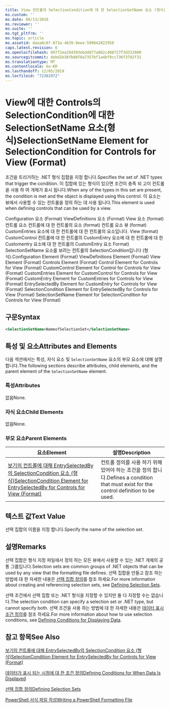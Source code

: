 ```yaml
---
title: View 컨트롤의 SelectionCondition에 대 한 SelectionSetName 요소 (형식) | Microsoft Docs
ms.custom: ''
ms.date: 09/13/2016
ms.reviewer: ''
ms.suite: ''
ms.tgt_pltfrm: ''
ms.topic: article
ms.assetid: daea8c6f-873a-4639-9eee-599642822958
caps.latest.revision: 6
ms.openlocfilehash: 697f2ea284393ebddd77a862c408f27f3d332900
ms.sourcegitcommit: debd2b38fb8070a7357bf1a4bf9cc736f3702f31
ms.translationtype: MT
ms.contentlocale: ko-KR
ms.lasthandoff: 12/05/2019
ms.locfileid: "72361972"
---
```

# <a name="selectionsetname-element-for-selectioncondition-for-controls-for-view-format"></a><span data-ttu-id="60629-102">View에 대한 Controls의 SelectionCondition에 대한 SelectionSetName 요소(형식)</span><span class="sxs-lookup"><span data-stu-id="60629-102">SelectionSetName Element for SelectionCondition for Controls for View (Format)</span></span>

<span data-ttu-id="60629-103">조건을 트리거하는 .NET 형식 집합을 지정 합니다.</span><span class="sxs-lookup"><span data-stu-id="60629-103">Specifies the set of .NET types that trigger the condition.</span></span> <span data-ttu-id="60629-104">이 집합에 있는 형식이 있으면 조건이 충족 되 고이 컨트롤을 사용 하 여 개체가 표시 됩니다.</span><span class="sxs-lookup"><span data-stu-id="60629-104">When any of the types in this set are present, the condition is met and the object is displayed using this control.</span></span> <span data-ttu-id="60629-105">이 요소는 뷰에서 사용할 수 있는 컨트롤을 정의 하는 데 사용 됩니다.</span><span class="sxs-lookup"><span data-stu-id="60629-105">This element is used when defining controls that can be used by a view.</span></span>

<span data-ttu-id="60629-106">Configuration 요소 (Format) ViewDefinitions 요소 (Format) View 요소 (format) 컨트롤 요소 컨트롤에 대 한 컨트롤의 요소 (format) 컨트롤 요소 뷰 (format) CustomEntries 요소에 대 한 컨트롤에 대 한 컨트롤의 요소입니다. View (format) CustomControl 컨트롤에 대 한 컨트롤의 CustomEntry 요소에 대 한 컨트롤에 대 한 Customentry 요소에 대 한 컨트롤의 CustomEntry 요소 Format) SelectionSetName 요소를 보려는 컨트롤의 SelectionCondition입니다 (형식).</span><span class="sxs-lookup"><span data-stu-id="60629-106">Configuration Element (Format) ViewDefinitions Element (Format) View Element (Format) Controls Element (Format) Control Element for Controls for View (Format) CustomControl Element for Control for Controls for View (Format) CustomEntries Element for CustomControl for Controls for View (Format) CustomEntry Element for CustomEntries for Controls for View (Format) EntrySelectedBy Element for CustomEntry for Controls for View (Format) SelectionCondition Element for EntrySelectedBy for Controls for View (Format) SelectionSetName Element for SelectionCondition for Controls for View (Format)</span></span>

## <a name="syntax"></a><span data-ttu-id="60629-107">구문</span><span class="sxs-lookup"><span data-stu-id="60629-107">Syntax</span></span>

```xml
<SelectionSetName>NameofSelectionSet</SelectionSetName>
```

## <a name="attributes-and-elements"></a><span data-ttu-id="60629-108">특성 및 요소</span><span class="sxs-lookup"><span data-stu-id="60629-108">Attributes and Elements</span></span>

<span data-ttu-id="60629-109">다음 섹션에서는 특성, 자식 요소 및 `SelectionSetName` 요소의 부모 요소에 대해 설명 합니다.</span><span class="sxs-lookup"><span data-stu-id="60629-109">The following sections describe attributes, child elements, and the parent element of the `SelectionSetName` element.</span></span>

### <a name="attributes"></a><span data-ttu-id="60629-110">특성</span><span class="sxs-lookup"><span data-stu-id="60629-110">Attributes</span></span>

<span data-ttu-id="60629-111">없음</span><span class="sxs-lookup"><span data-stu-id="60629-111">None.</span></span>

### <a name="child-elements"></a><span data-ttu-id="60629-112">자식 요소</span><span class="sxs-lookup"><span data-stu-id="60629-112">Child Elements</span></span>

<span data-ttu-id="60629-113">없음</span><span class="sxs-lookup"><span data-stu-id="60629-113">None.</span></span>

### <a name="parent-elements"></a><span data-ttu-id="60629-114">부모 요소</span><span class="sxs-lookup"><span data-stu-id="60629-114">Parent Elements</span></span>

|<span data-ttu-id="60629-115">요소</span><span class="sxs-lookup"><span data-stu-id="60629-115">Element</span></span>|<span data-ttu-id="60629-116">설명</span><span class="sxs-lookup"><span data-stu-id="60629-116">Description</span></span>|
|-------------|-----------------|
|[<span data-ttu-id="60629-117">보기의 컨트롤에 대해 EntrySelectedBy의 SelectionCondition 요소 (형식)</span><span class="sxs-lookup"><span data-stu-id="60629-117">SelectionCondition Element for EntrySelectedBy for Controls for View (Format)</span></span>](./selectioncondition-element-for-entryselectedby-for-controls-for-view-format.md)|<span data-ttu-id="60629-118">컨트롤 정의를 사용 하기 위해 있어야 하는 조건을 정의 합니다.</span><span class="sxs-lookup"><span data-stu-id="60629-118">Defines a condition that must exist for the control definition to be used.</span></span>|

## <a name="text-value"></a><span data-ttu-id="60629-119">텍스트 값</span><span class="sxs-lookup"><span data-stu-id="60629-119">Text Value</span></span>

<span data-ttu-id="60629-120">선택 집합의 이름을 지정 합니다.</span><span class="sxs-lookup"><span data-stu-id="60629-120">Specify the name of the selection set.</span></span>

## <a name="remarks"></a><span data-ttu-id="60629-121">설명</span><span class="sxs-lookup"><span data-stu-id="60629-121">Remarks</span></span>

<span data-ttu-id="60629-122">선택 집합은 형식 지정 파일에서 정의 하는 모든 뷰에서 사용할 수 있는 .NET 개체의 공통 그룹입니다.</span><span class="sxs-lookup"><span data-stu-id="60629-122">Selection sets are common groups of .NET objects that can be used by any view that the formatting file defines.</span></span> <span data-ttu-id="60629-123">선택 집합을 만들고 참조 하는 방법에 대 한 자세한 내용은 [선택 집합 정의](./defining-selection-sets.md)를 참조 하세요.</span><span class="sxs-lookup"><span data-stu-id="60629-123">For more information about creating and referencing selection sets, see [Defining Selection Sets](./defining-selection-sets.md).</span></span>

<span data-ttu-id="60629-124">선택 조건에서 선택 집합 또는 .NET 형식을 지정할 수 있지만 둘 다 지정할 수는 없습니다.</span><span class="sxs-lookup"><span data-stu-id="60629-124">The selection condition can specify a selection set or .NET type, but cannot specify both.</span></span> <span data-ttu-id="60629-125">선택 조건을 사용 하는 방법에 대 한 자세한 내용은 [데이터 표시 조건 정의](./defining-conditions-for-displaying-data.md)를 참조 하세요.</span><span class="sxs-lookup"><span data-stu-id="60629-125">For more information about how to use selection conditions, see [Defining Conditions for Displaying Data](./defining-conditions-for-displaying-data.md).</span></span>

## <a name="see-also"></a><span data-ttu-id="60629-126">참고 항목</span><span class="sxs-lookup"><span data-stu-id="60629-126">See Also</span></span>

[<span data-ttu-id="60629-127">보기의 컨트롤에 대해 EntrySelectedBy의 SelectionCondition 요소 (형식)</span><span class="sxs-lookup"><span data-stu-id="60629-127">SelectionCondition Element for EntrySelectedBy for Controls for View (Format)</span></span>](./selectioncondition-element-for-entryselectedby-for-controls-for-view-format.md)

[<span data-ttu-id="60629-128">데이터가 표시 되는 시점에 대 한 조건 정의</span><span class="sxs-lookup"><span data-stu-id="60629-128">Defining Conditions for When Data Is Displayed</span></span>](./defining-conditions-for-displaying-data.md)

[<span data-ttu-id="60629-129">선택 집합 정의</span><span class="sxs-lookup"><span data-stu-id="60629-129">Defining Selection Sets</span></span>](./defining-selection-sets.md)

[<span data-ttu-id="60629-130">PowerShell 서식 파일 작성</span><span class="sxs-lookup"><span data-stu-id="60629-130">Writing a PowerShell Formatting File</span></span>](./writing-a-powershell-formatting-file.md)
